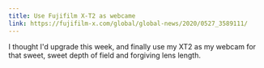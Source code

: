 ```yaml
---
title: Use Fujifilm X-T2 as webcame
link: https://fujifilm-x.com/global/global-news/2020/0527_3589111/
---
```


I thought I'd upgrade this week, and finally use my XT2 as my webcam for that sweet, sweet depth of field and forgiving lens length.
